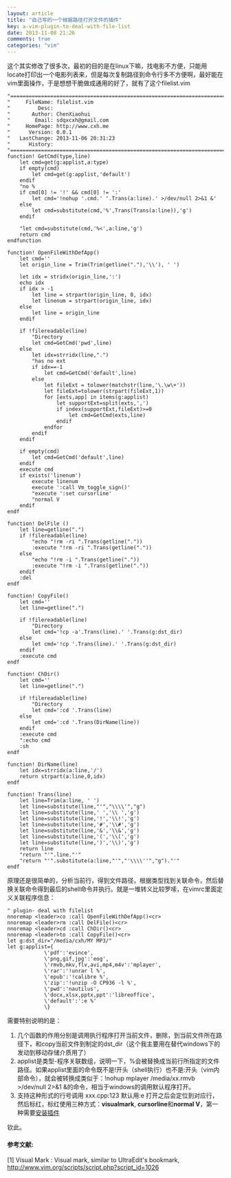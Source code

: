 ```yaml
---
layout: article
title: "自己写的一个根据路径打开文件的插件"
key: a-vim-plugin-to-deal-with-file-list
date: 2013-11-08 21:26
comments: true
categories: "vim"
---
```


  这个其实修改了很多次，最初的目的是在linux下嘛，找电影不方便，只能用locate打印出一个电影列表来，但是每次复制路径到命令行多不方便啊，最好能在vim里面操作，于是想想干脆做成通用的好了，就有了这个filelist.vim

<!-- more -->

	"=============================================================================
	"     FileName: filelist.vim
	"         Desc:
	"       Author: ChenXiaohui
	"        Email: sdqxcxh@gmail.com
	"     HomePage: http://www.cxh.me
	"      Version: 0.0.1
	"   LastChange: 2013-11-06 20:31:23
	"      History:
	"=============================================================================
	function! GetCmd(type,line)
		let cmd=get(g:applist,a:type)
		if empty(cmd)
			let cmd=get(g:applist,'default')
		endif
		"no %
		if cmd[0] != '!' && cmd[0] != ':'
			let cmd='!nohup '.cmd.' '.Trans(a:line).' >/dev/null 2>&1 &'
	    else
			let cmd=substitute(cmd,'%',Trans(Trans(a:line)),'g')
		endif

		"let cmd=substitute(cmd,'%<',a:line,'g')
		return cmd
	endfunction

	function! OpenFileWithDefApp()
		let cmd=''
		let origin_line = Trim(Trim(getline("."),'\\'), ' ')

	    let idx = stridx(origin_line,':')
	    echo idx
	    if idx > -1
	        let line = strpart(origin_line, 0, idx)
	        let linenum = strpart(origin_line, idx)
	    else
	        let line = origin_line
	    endif

	    if !filereadable(line)
			"Directory
			let cmd=GetCmd('pwd',line)
		else
			let idx=strridx(line,".")
			"has no ext
			if idx==-1
				let cmd=GetCmd('default',line)
			else
	            let fileExt = tolower(matchstr(line,'\.\w\+'))
				let fileExt=tolower(strpart(fileExt,1))
				for [exts,app] in items(g:applist)
					let supportExt=split(exts,',')
					if index(supportExt,fileExt)>=0
						let cmd=GetCmd(exts,line)
					endif
				endfor
			endif
		endif

		if empty(cmd)
			let cmd=GetCmd('default',line)
		endif
	    execute cmd
	    if exists('linenum')
	        execute linenum
	        execute ':call Vm_toggle_sign()'
	        "execute ':set cursorline'
	        "normal V
	    endif
	endf

	function! DelFile ()
		let line=getline(".")
		if !filereadable(line)
			"echo "!rm -ri ".Trans(getline("."))
			:execute "!rm -ri ".Trans(getline("."))
		else
			"echo "!rm -i ".Trans(getline("."))
			:execute "!rm -i ".Trans(getline("."))
		endif
		:del
	endf

	function! CopyFile()
		let cmd=''
		let line=getline(".")

		if !filereadable(line)
			"Directory
			let cmd='!cp -a'.Trans(line).' '.Trans(g:dst_dir)
		else
			let cmd='!cp '.Trans(line).' '.Trans(g:dst_dir)
		endif
		:execute cmd
	endf

	function! ChDir()
		let cmd=''
		let line=getline(".")

		if !filereadable(line)
			"Directory
			let cmd=':cd '.Trans(line)
		else
			let cmd=':cd '.Trans(DirName(line))
		endif
		:execute cmd
		":echo cmd
		:sh
	endf

	function! DirName(line)
		let idx=strridx(a:line,'/')
		return strpart(a:line,0,idx)
	endf

	function! Trans(line)
	    let line=Trim(a:line, ' ')
		let line=substitute(line,"'","\\\\'","g")
		let line=substitute(line,' ','\\ ','g')
		let line=substitute(line,'!','\\!','g')
		let line=substitute(line,'#','\\#','g')
		let line=substitute(line,'&','\\&','g')
		let line=substitute(line,'(','\\(','g')
		let line=substitute(line,')','\\)','g')
		return line
		"return "'".line."'"
		"return "'".substitute(a:line,"'","'\\\\''","g")."'"
	endf
  
  原理还是很简单的，分析当前行，得到文件路径，根据类型找到关联命令，然后替换关联命令得到最后的shell命令并执行。就是一堆转义比较罗嗦，在vimrc里面定义关联程序信息：

	" plugin- deal with filelist
	nnoremap <leader>co :call OpenFileWithDefApp()<cr>
	nnoremap <leader>rm :call DelFile()<cr>
	nnoremap <leader>cd :call ChDir()<cr>
	nnoremap <leader>to :call CopyFile()<cr>
	let g:dst_dir="/media/cxh/MY MP3/"
	let g:applist={
	            \'pdf':'evince',
	            \'png,gif,jpg':'eog',
	            \'rmvb,mkv,flv,avi,mp4,m4v':'mplayer',
	            \'rar':'!unrar l %',
	            \'epub':'!calibre %',
	            \'zip':'!unzip -O CP936 -l %',
	            \'pwd':'nautilus',
	            \'docx,xlsx,pptx,ppt':'libreoffice',
	            \'default':':e %'
	            \}
	
  需要特别说明的是：

  1. 几个函数的作用分别是调用执行程序打开当前文件，删除，到当前文件所在路径下，和copy当前文件到制定的dst_dir（这个我主要用在替代windows下的发动到移动存储介质用了）
  2. applist是类型-程序关联数组，说明一下，%会被替换成当前行所指定的文件路径。如果applist里面的命令既不是!开头（shell执行）也不是:开头（vim内部命令），就会被转换成类似于：!nohup mplayer /media/xx.rmvb >/dev/null 2>&1 &的命令，相当于windows的调用默认程序打开。
  3. 支持这种形式的行号调用 xxx.cpp:123 默认用:e 打开之后会定位到对应行，然后标红，标红使用三种方式：**visualmark**, **cursorline**和**normal V**，第一种需要[安装插件][1]

  钦此。

[1]: http://www.vim.org/scripts/script.php?script_id=1026 "Visual Mark : Visual mark, similar to UltraEdit's bookmark"

#### 参考文献:

  \[1] Visual Mark : Visual mark, similar to UltraEdit's bookmark, <http://www.vim.org/scripts/script.php?script_id=1026>
